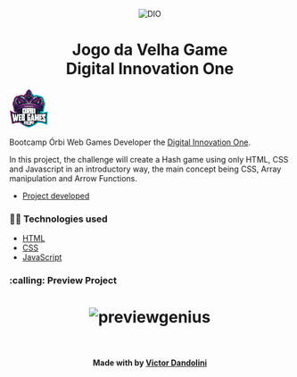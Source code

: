 <!--Banner session-->
<p align="center">
  <img src="./assets/banner.png" alt="DIO" title="Digital Innovation One">
</p>

<!--About session-->
<h1 align="center">Jogo da Velha Game<br>Digital Innovation One</h1>

<img src="./badge.png" title="Badge" width="70" height="70">

Bootcamp Órbi Web Games Developer the [Digital Innovation One](https://digitalinnovation.one/).


In this project, the challenge will create a Hash game using only HTML, CSS and Javascript in an introductory way, the main concept being CSS, Array manipulation and Arrow Functions.
- [Project developed](https://jogodavelhabyvictor.netlify.app/)


<h3>👨‍💻 Technologies used</h3>

- [HTML](https://www.w3schools.com/html/)
- [CSS](https://developer.mozilla.org/pt-BR/docs/Web/CSS)
- [JavaScript](https://developer.mozilla.org/en-US/docs/Web/JavaScript)

<h3> :calling: Preview Project</h3>
<h1 align="center">
  <img alt="previewgenius" title="hash-game" src="./previewjogodavelha.jpg" />
</h1>
<!--Bottom session-->
<br><h4 align=center>Made with by <a target="_blank" href="https://github.com/victordandolini" >Victor Dandolini</a></h4> 
